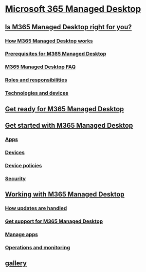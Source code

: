 # [Microsoft 365 Managed Desktop](index.md)
## [Is M365 Managed Desktop right for you?](intro/index.md)
### [How M365 Managed Desktop works](intro/how-managed-desktop-works.md)
### [Prerequisites for M365 Managed Desktop](intro/prerequisites.md)
### [M365 Managed Desktop FAQ](intro/faq.md)
### [Roles and responsibilities](intro/roles-and-responsibilities.md)
### [Technologies and devices](intro/technologies-and-devices.md)
## [Get ready for M365 Managed Desktop](get-ready/index.md)
## [Get started with M365 Managed Desktop](get-started/index.md)
### [Apps](get-started/apps.md)
### [Devices](get-started/devices.md)
### [Device policies](get-started/device-policies.md)
### [Security](get-started/security.md)
## [Working with M365 Managed Desktop](working-with-managed-desktop/index.md)
### [How updates are handled](working-with-managed-desktop/updates.md)
### [Get support for M365 Managed Desktop](working-with-managed-desktop/support.md)
### [Manage apps](working-with-managed-desktop/manage-apps.md)
### [Operations and monitoring](working-with-managed-desktop/operations-and-monitoring.md)
## [gallery](gallery.md)
